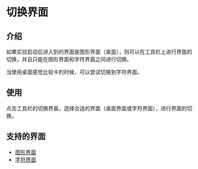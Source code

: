 # 切换界面

## 介绍

如果实验启动后进入到的界面是图形界面（桌面），则可以在工具栏上进行界面的切换，并且只能在图形界面和字符界面之间进行切换。

当使用桌面感觉比较卡的时候，可以尝试切换到字符界面。

## 使用

点击工具栏的切换界面，选择合适的界面（桌面界面或字符界面），进行界面的切换。

## 支持的界面

* [图形界面](../feature/desktop.md)
* [字符界面](../feature/terminal.md)



